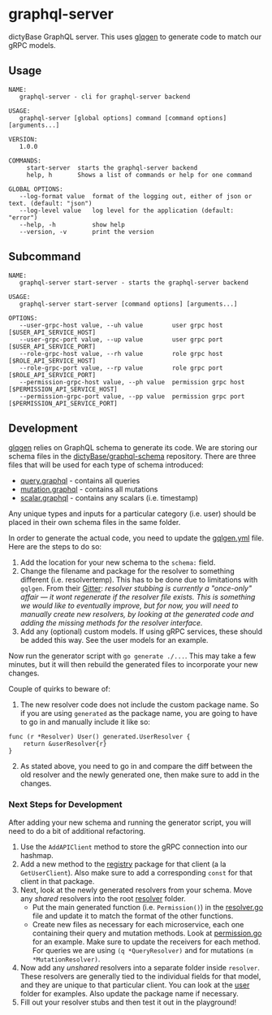 # graphql-server

dictyBase GraphQL server. This uses [glqgen](https://github.com/99designs/gqlgen) to generate code to match our gRPC models.

## Usage

```
NAME:
   graphql-server - cli for graphql-server backend

USAGE:
   graphql-server [global options] command [command options] [arguments...]

VERSION:
   1.0.0

COMMANDS:
     start-server  starts the graphql-server backend
     help, h       Shows a list of commands or help for one command

GLOBAL OPTIONS:
   --log-format value  format of the logging out, either of json or text. (default: "json")
   --log-level value   log level for the application (default: "error")
   --help, -h          show help
   --version, -v       print the version
```

## Subcommand

```
NAME:
   graphql-server start-server - starts the graphql-server backend

USAGE:
   graphql-server start-server [command options] [arguments...]

OPTIONS:
   --user-grpc-host value, --uh value        user grpc host [$USER_API_SERVICE_HOST]
   --user-grpc-port value, --up value        user grpc port [$USER_API_SERVICE_PORT]
   --role-grpc-host value, --rh value        role grpc host [$ROLE_API_SERVICE_HOST]
   --role-grpc-port value, --rp value        role grpc port [$ROLE_API_SERVICE_PORT]
   --permission-grpc-host value, --ph value  permission grpc host [$PERMISSION_API_SERVICE_HOST]
   --permission-grpc-port value, --pp value  permission grpc port [$PERMISSION_API_SERVICE_PORT]
```

## Development

[glqgen](https://github.com/99designs/gqlgen) relies on GraphQL schema to generate its code. We are storing our schema
files in the [dictyBase/graphql-schema](https://github.com/dictyBase/graphql-schema) repository. There are three files that will be used for each type of schema introduced:

- [query.graphql](https://github.com/dictyBase/graphql-schema/blob/master/query.graphql) - contains all queries
- [mutation.graphql](https://github.com/dictyBase/graphql-schema/blob/master/mutation.graphql) - contains all mutations
- [scalar.graphql](https://github.com/dictyBase/graphql-schema/blob/master/scalar.graphql) - contains any scalars (i.e. timestamp)

Any unique types and inputs for a particular category (i.e. user) should be placed in their own schema files in the same folder.

In order to generate the actual code, you need to update the [gqlgen.yml](./gqlgen.yml) file. Here are the steps to do so:

1. Add the location for your new schema to the `schema:` field.
2. Change the filename and package for the resolver to something different (i.e. resolvertemp). This has to be done due to limitations with `gqlgen`. From their [Gitter](https://gitter.im/gqlgen/Lobby): _resolver stubbing is currently a "once-only" affair — it wont regenerate if the resolver file exists. This is something we would like to eventually improve, but for now, you will need to manually create new resolvers, by looking at the generated code and adding the missing methods for the resolver interface._
3. Add any (optional) custom models. If using gRPC services, these should be added this way. See the user models for an example.

Now run the generator script with `go generate ./...`. This may take a few minutes, but it will then rebuild the generated files to incorporate your new changes.

Couple of quirks to beware of:

1. The new resolver code does not include the custom package name. So if you are using `generated` as the package name, you are going to have to go in and manually include it like so:

```
func (r *Resolver) User() generated.UserResolver {
	return &userResolver{r}
}
```

2. As stated above, you need to go in and compare the diff between the old resolver and the newly generated one, then make sure to add in the changes.

### Next Steps for Development

After adding your new schema and running the generator script, you will need to do a bit of additional refactoring.

1. Use the `AddAPIClient` method to store the gRPC connection into our hashmap.
2. Add a new method to the [registry](./internal/registry/registry.go) package for that client (a la `GetUserClient`). Also make sure to add a corresponding `const` for that client in that package.
3. Next, look at the newly generated resolvers from your schema. Move any _shared_ resolvers into the root [resolver](./internal/graphql/resolver) folder.
   - Put the main generated function (i.e. `Permission()`) in the [resolver.go](./internal/graphql/resolver/resolver.go) file and update it to match the format of the other functions.
   - Create new files as necessary for each microservice, each one containing their query and mutation methods. Look at [permission.go](./internal/graphql/resolver/permission.go) for an example. Make sure to update the receivers for each method. For queries we are using `(q *QueryResolver)` and for mutations `(m *MutationResolver)`.
4. Now add any _unshared_ resolvers into a separate folder inside `resolver`. These resolvers are generally tied to the individual fields for that model, and they are unique to that particular client. You can look at the [user](./internal/graphql/resolver/user) folder for examples. Also update the package name if necessary.
5. Fill out your resolver stubs and then test it out in the playground!
